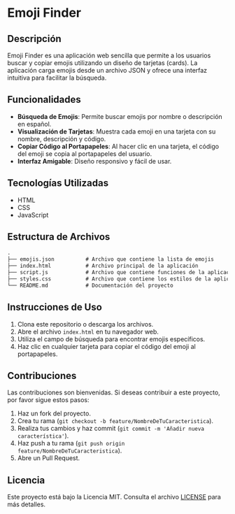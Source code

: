 # Emoji Finder

## Descripción

Emoji Finder es una aplicación web sencilla que permite a los usuarios buscar y copiar emojis utilizando un diseño de tarjetas (cards). La aplicación carga emojis desde un archivo JSON y ofrece una interfaz intuitiva para facilitar la búsqueda.

## Funcionalidades

- **Búsqueda de Emojis**: Permite buscar emojis por nombre o descripción en español.
- **Visualización de Tarjetas**: Muestra cada emoji en una tarjeta con su nombre, descripción y código.
- **Copiar Código al Portapapeles**: Al hacer clic en una tarjeta, el código del emoji se copia al portapapeles del usuario.
- **Interfaz Amigable**: Diseño responsivo y fácil de usar.

## Tecnologías Utilizadas

- HTML
- CSS
- JavaScript

## Estructura de Archivos

```txt
.
├── emojis.json          # Archivo que contiene la lista de emojis
├── index.html           # Archivo principal de la aplicación
├── script.js            # Archivo que contiene funciones de la aplicación
├── styles.css           # Archivo que contiene los estilos de la aplicación
└── README.md            # Documentación del proyecto
```

## Instrucciones de Uso

1. Clona este repositorio o descarga los archivos.
2. Abre el archivo `index.html` en tu navegador web.
3. Utiliza el campo de búsqueda para encontrar emojis específicos.
4. Haz clic en cualquier tarjeta para copiar el código del emoji al portapapeles.

## Contribuciones

Las contribuciones son bienvenidas. Si deseas contribuir a este proyecto, por favor sigue estos pasos:

1. Haz un fork del proyecto.
2. Crea tu rama (`git checkout -b feature/NombreDeTuCaracteristica`).
3. Realiza tus cambios y haz commit (`git commit -m 'Añadir nueva característica'`).
4. Haz push a tu rama (`git push origin feature/NombreDeTuCaracteristica`).
5. Abre un Pull Request.

## Licencia

Este proyecto está bajo la Licencia MIT. Consulta el archivo [LICENSE](LICENSE) para más detalles.
